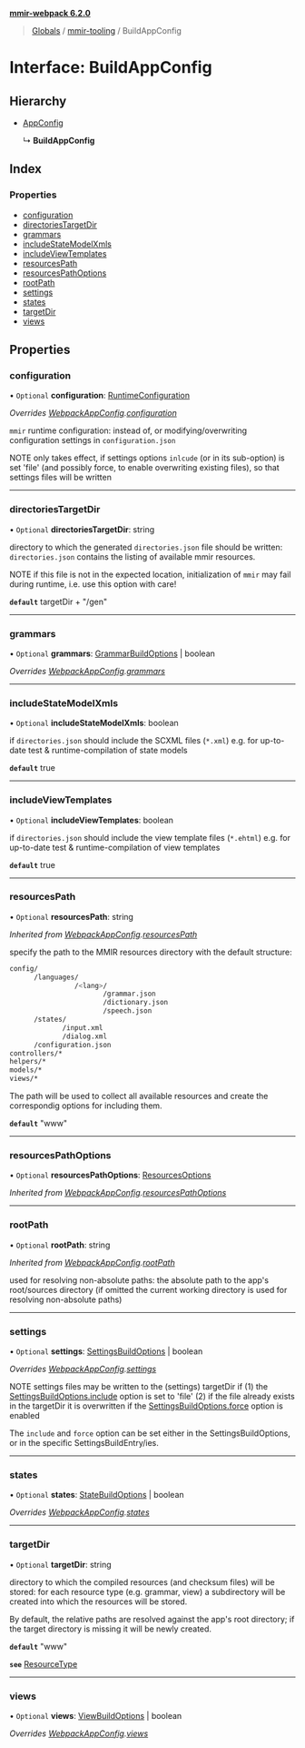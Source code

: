 **[mmir-webpack 6.2.0](../README.md)**

> [Globals](../README.md) / [mmir-tooling](../modules/mmir_tooling.md) / BuildAppConfig

# Interface: BuildAppConfig

## Hierarchy

* [AppConfig](mmir_tooling.appconfig.md)

  ↳ **BuildAppConfig**

## Index

### Properties

* [configuration](mmir_tooling.buildappconfig.md#configuration)
* [directoriesTargetDir](mmir_tooling.buildappconfig.md#directoriestargetdir)
* [grammars](mmir_tooling.buildappconfig.md#grammars)
* [includeStateModelXmls](mmir_tooling.buildappconfig.md#includestatemodelxmls)
* [includeViewTemplates](mmir_tooling.buildappconfig.md#includeviewtemplates)
* [resourcesPath](mmir_tooling.buildappconfig.md#resourcespath)
* [resourcesPathOptions](mmir_tooling.buildappconfig.md#resourcespathoptions)
* [rootPath](mmir_tooling.buildappconfig.md#rootpath)
* [settings](mmir_tooling.buildappconfig.md#settings)
* [states](mmir_tooling.buildappconfig.md#states)
* [targetDir](mmir_tooling.buildappconfig.md#targetdir)
* [views](mmir_tooling.buildappconfig.md#views)

## Properties

### configuration

• `Optional` **configuration**: [RuntimeConfiguration](mmir_tooling.runtimeconfiguration.md)

*Overrides [WebpackAppConfig](mmir_webpack.webpackappconfig.md).[configuration](mmir_webpack.webpackappconfig.md#configuration)*

`mmir` runtime configuration:
instead of, or modifying/overwriting configuration settings in `configuration.json`

NOTE only takes effect, if settings options `inlcude` (or in its sub-option) is set 'file'
(and possibly force, to enable overwriting existing files), so that settings files will be written

___

### directoriesTargetDir

• `Optional` **directoriesTargetDir**: string

directory to which the generated `directories.json` file should be written:
`directories.json` contains the listing of available mmir resources.

NOTE if this file is not in the expected location, initialization of
     `mmir` may fail during runtime, i.e. use this option with care!

**`default`** targetDir + "/gen"

___

### grammars

• `Optional` **grammars**: [GrammarBuildOptions](mmir_tooling.grammarbuildoptions.md) \| boolean

*Overrides [WebpackAppConfig](mmir_webpack.webpackappconfig.md).[grammars](mmir_webpack.webpackappconfig.md#grammars)*

___

### includeStateModelXmls

• `Optional` **includeStateModelXmls**: boolean

if `directories.json` should include the SCXML files (`*.xml`)
e.g. for up-to-date test & runtime-compilation of state models

**`default`** true

___

### includeViewTemplates

• `Optional` **includeViewTemplates**: boolean

if `directories.json` should include the view template files (`*.ehtml`)
e.g. for up-to-date test & runtime-compilation of view templates

**`default`** true

___

### resourcesPath

• `Optional` **resourcesPath**: string

*Inherited from [WebpackAppConfig](mmir_webpack.webpackappconfig.md).[resourcesPath](mmir_webpack.webpackappconfig.md#resourcespath)*

specify the path to the MMIR resources directory with the default structure:
 ```bash
 config/
       /languages/
                 /<lang>/
                        /grammar.json
                        /dictionary.json
                        /speech.json
       /states/
              /input.xml
              /dialog.xml
       /configuration.json
 controllers/*
 helpers/*
 models/*
 views/*
 ```

The path will be used to collect all available resources and create the correspondig
options for including them.

**`default`** "www"

___

### resourcesPathOptions

• `Optional` **resourcesPathOptions**: [ResourcesOptions](mmir_tooling.resourcesoptions.md)

*Inherited from [WebpackAppConfig](mmir_webpack.webpackappconfig.md).[resourcesPathOptions](mmir_webpack.webpackappconfig.md#resourcespathoptions)*

___

### rootPath

• `Optional` **rootPath**: string

*Inherited from [WebpackAppConfig](mmir_webpack.webpackappconfig.md).[rootPath](mmir_webpack.webpackappconfig.md#rootpath)*

used for resolving non-absolute paths: the absolute path to the app's root/sources directory (if omitted the current working directory is used for resolving non-absolute paths)

___

### settings

• `Optional` **settings**: [SettingsBuildOptions](mmir_tooling.settingsbuildoptions.md) \| boolean

*Overrides [WebpackAppConfig](mmir_webpack.webpackappconfig.md).[settings](mmir_webpack.webpackappconfig.md#settings)*

NOTE settings files may be written to the (settings) targetDir if
(1) the [SettingsBuildOptions.include](mmir_tooling.settingsbuildoptions.md#include) option is set to 'file'
(2) if the file already exists in the targetDir it is overwritten if the [SettingsBuildOptions.force](mmir_tooling.settingsbuildoptions.md#force) option is enabled

The `include` and `force` option can be set either in the SettingsBuildOptions, or in the specific SettingsBuildEntry/ies.

___

### states

• `Optional` **states**: [StateBuildOptions](mmir_tooling.statebuildoptions.md) \| boolean

*Overrides [WebpackAppConfig](mmir_webpack.webpackappconfig.md).[states](mmir_webpack.webpackappconfig.md#states)*

___

### targetDir

• `Optional` **targetDir**: string

directory to which the compiled resources (and checksum files) will be stored:
for each resource type (e.g. grammar, view) a subdirectory will be created into
which the resources will be stored.

By default, the relative paths are resolved against the app's root directory;
if the target directory is missing it will be newly created.

**`default`** "www"

**`see`** [ResourceType](../modules/mmir_tooling.md#resourcetype)

___

### views

• `Optional` **views**: [ViewBuildOptions](mmir_tooling.viewbuildoptions.md) \| boolean

*Overrides [WebpackAppConfig](mmir_webpack.webpackappconfig.md).[views](mmir_webpack.webpackappconfig.md#views)*
